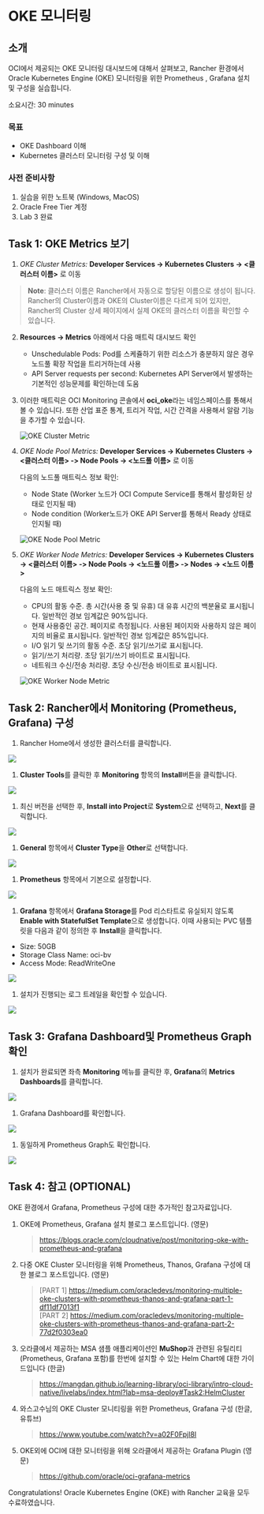 # OKE 모니터링

## 소개

OCI에서 제공되는 OKE 모니터링 대시보드에 대해서 살펴보고, Rancher 환경에서 Oracle Kubernetes Engine (OKE) 모니터링을 위한 Prometheus , Grafana 설치 및 구성을 실습힙니다.

소요시간: 30 minutes

### 목표

- OKE Dashboard 이해
- Kubernetes 클러스터 모니터링 구성 및 이해

### 사전 준비사항

1. 실습을 위한 노트북 (Windows, MacOS)
1. Oracle Free Tier 계정
1. Lab 3 완료

## Task 1: OKE Metrics 보기

1. *OKE Cluster Metrics:* **Developer Services -> Kubernetes Clusters -> <클러스터 이름>** 로 이동
> **Note**: 클러스터 이름은 Rancher에서 자동으로 할당된 이름으로 생성이 됩니다. Rancher의 Cluster이름과 OKE의 Cluster이름은 다르게 되어 있지만, Rancher의 Cluster 상세 페이지에서 실제 OKE의 클러스터 이름을 확인할 수 있습니다.

2. **Resources -> Metrics** 아래에서 다음 매트릭 대시보드 확인

      * Unschedulable Pods: Pod를 스케쥴하기 위한 리소스가 충분하지 않은 경우 노드풀 확장 작업을 트리거하는데 사용
      * API Server requests per second: Kubernetes API Server에서 발생하는 기본적인 성능문제를 확인하는데 도움
3. 이러한 매트릭은 OCI Monitoring 콘솔에서 **oci_oke**라는 네임스페이스를 통해서 볼 수 있습니다. 또한 산업 표준 통계, 트리거 작업, 시간 간격을 사용해서 알람 기능을 추가할 수 있습니다.

    ![OKE Cluster Metric](images/cluster-metric.png)

4. *OKE Node Pool Metrics:* **Developer Services -> Kubernetes Clusters -> <클러스터 이름> -> Node Pools -> <노드풀 이름>** 로 이동

    다음의 노드풀 매트릭스 정보 확인:

    * Node State (Worker 노드가 OCI Compute Service를 통해서 활성화된 상태로 인지될 때)
    * Node condition (Worker노드가 OKE API Server를 통해서 Ready 상태로 인지될 때)

    ![OKE Node Pool Metric](images/node-pool-metric.png)

5. *OKE Worker Node Metrics:* **Developer Services -> Kubernetes Clusters -> <클러스터 이름> -> Node Pools -> <노드풀 이름> -> Nodes -> <노드 이름>**

    다음의 노드 매트릭스 정보 확인:

    * CPU의 활동 수준. 총 시간(사용 중 및 유휴) 대 유휴 시간의 백분율로 표시됩니다. 일반적인 경보 임계값은 90%입니다.
    * 현재 사용중인 공간. 페이지로 측정됩니다. 사용된 페이지와 사용하지 않은 페이지의 비율로 표시됩니다. 일반적인 경보 임계값은 85%입니다.
    * I/O 읽기 및 쓰기의 활동 수준. 초당 읽기/쓰기로 표시됩니다.
    * 읽기/쓰기 처리량. 초당 읽기/쓰기 바이트로 표시됩니다.
    * 네트워크 수신/전송 처리량. 초당 수신/전송 바이트로 표시됩니다.

    ![OKE Worker Node Metric](images/node-metric.png)

## Task 2: Rancher에서 Monitoring (Prometheus, Grafana) 구성

1. Rancher Home에서 생성한 클러스터를 클릭합니다.

 ![](images/rancher-monitoring-1.png " ")

1. **Cluster Tools**를 클릭한 후 **Monitoring** 항목의 **Install**버튼을 클릭합니다.

 ![](images/rancher-monitoring-2.png " ")

1. 최신 버전을 선택한 후, **Install into Project**로 **System**으로 선택하고, **Next**를 클릭합니다.

 ![](images/rancher-monitoring-3.png " ")

1. **General** 항목에서 **Cluster Type**을 **Other**로 선택합니다.

 ![](images/rancher-monitoring-4.png " ")

1. **Prometheus** 항목에서 기본으로 설정합니다.

 ![](images/rancher-monitoring-5.png " ")

1. **Grafana** 항목에서 **Grafana Storage**를 Pod 리스타트로 유실되지 않도록 **Enable with StatefulSet Template**으로 생성합니다. 이때 사용되는 PVC 템플릿을 다음과 같이 정의한 후 **Install**을 클릭합니다.

  - Size: 50GB
  - Storage Class Name: oci-bv
  - Access Mode: ReadWriteOne

 ![](images/rancher-monitoring-6.png " ")

1. 설치가 진행되는 로그 트레일을 확인할 수 있습니다.

 ![](images/rancher-monitoring-7.png " ")

## Task 3: Grafana Dashboard및 Prometheus Graph 확인

1. 설치가 완료되면 좌측 **Monitoring** 메뉴를 클릭한 후, **Grafana**의 **Metrics Dashboards**를 클릭합니다.

 ![](images/rancher-monitoring-8.png " ")

1. Grafana Dashboard를 확인합니다.

 ![](images/rancher-monitoring-9.png " ")

1. 동일하게 Prometheus Graph도 확인합니다.

 ![](images/rancher-monitoring-10.png " ")

## Task 4: 참고 (OPTIONAL)
OKE 환경에서 Grafana, Prometheus 구성에 대한 추가적인 참고자료입니다.

1. OKE에 Prometheus, Grafana 설치 블로그 포스트입니다. (영문)
    > https://blogs.oracle.com/cloudnative/post/monitoring-oke-with-prometheus-and-grafana

1. 다중 OKE Cluster 모니터링을 위해 Prometheus, Thanos, Grafana 구성에 대한 블로그 포스트입니다. (영문)
    > [PART 1] https://medium.com/oracledevs/monitoring-multiple-oke-clusters-with-prometheus-thanos-and-grafana-part-1-df11df7013f1  
    > [PART 2] https://medium.com/oracledevs/monitoring-multiple-oke-clusters-with-prometheus-thanos-and-grafana-part-2-77d2f0303ea0

1. 오라클에서 제공하는 MSA 샘플 애플리케이션인 **MuShop**과 관련된 유틸리티(Prometheus, Grafana 포함)를 한번에 설치할 수 있는 Helm Chart에 대한 가이드입니다 (한글)
    > https://mangdan.github.io/learning-library/oci-library/intro-cloud-native/livelabs/index.html?lab=msa-deploy#Task2:HelmCluster

1. 와스고수님의 OKE Cluster 모니티링을 위한 Prometheus, Grafana 구성 (한글, 유튜브)
    > https://www.youtube.com/watch?v=a02F0Fpjl8I

1. OKE외에 OCI에 대한 모니터링을 위해 오라클에서 제공하는 Grafana Plugin (영문)
    > https://github.com/oracle/oci-grafana-metrics

Congratulations!
Oracle Kubernetes Engine (OKE) with Rancher 교육을 모두 수료하였습니다.